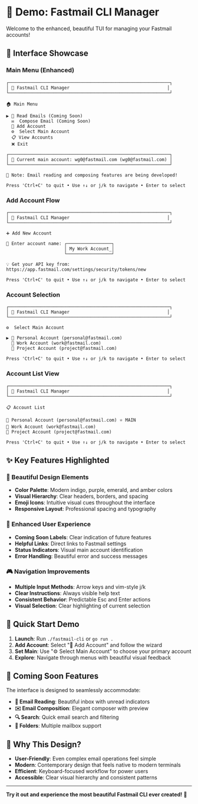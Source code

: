 # 🎥 Demo: Fastmail CLI Manager

Welcome to the enhanced, beautiful TUI for managing your Fastmail accounts!

## 🎨 Interface Showcase

### Main Menu (Enhanced)
```
┌─────────────────────────────────────────────────────────────┐
│ 📨 Fastmail CLI Manager                                     │
└─────────────────────────────────────────────────────────────┘

🏠 Main Menu

▶ 📧 Read Emails (Coming Soon)
  ✉️  Compose Email (Coming Soon)
  👤 Add Account
  ⚙️  Select Main Account  
  📋 View Accounts
  ❌ Exit

┌─────────────────────────────────────────────────────────────┐
│ 👤 Current main account: wg0@fastmail.com (wg0@fastmail.com) │
└─────────────────────────────────────────────────────────────┘

📝 Note: Email reading and composing features are being developed!

Press 'Ctrl+C' to quit • Use ↑↓ or j/k to navigate • Enter to select
```

### Add Account Flow
```
┌─────────────────────────────────────────────────────────────┐
│ 📨 Fastmail CLI Manager                                     │
└─────────────────────────────────────────────────────────────┘

➕ Add New Account

👤 Enter account name: ┌─────────────────┐
                      │ My Work Account_│
                      └─────────────────┘

💡 Get your API key from: https://app.fastmail.com/settings/security/tokens/new

Press 'Ctrl+C' to quit • Use ↑↓ or j/k to navigate • Enter to select
```

### Account Selection
```
┌─────────────────────────────────────────────────────────────┐
│ 📨 Fastmail CLI Manager                                     │
└─────────────────────────────────────────────────────────────┘

⚙️  Select Main Account

▶ 👤 Personal Account (personal@fastmail.com)
  👤 Work Account (work@fastmail.com)
  👤 Project Account (project@fastmail.com)

Press 'Ctrl+C' to quit • Use ↑↓ or j/k to navigate • Enter to select
```

### Account List View
```
┌─────────────────────────────────────────────────────────────┐
│ 📨 Fastmail CLI Manager                                     │
└─────────────────────────────────────────────────────────────┘

📋 Account List

👤 Personal Account (personal@fastmail.com) ⭐ MAIN
👤 Work Account (work@fastmail.com)
👤 Project Account (project@fastmail.com)

Press 'Ctrl+C' to quit • Use ↑↓ or j/k to navigate • Enter to select
```

## ✨ Key Features Highlighted

### 🎨 Beautiful Design Elements
- **Color Palette**: Modern indigo, purple, emerald, and amber colors
- **Visual Hierarchy**: Clear headers, borders, and spacing
- **Emoji Icons**: Intuitive visual cues throughout the interface
- **Responsive Layout**: Professional spacing and typography

### 🔧 Enhanced User Experience
- **Coming Soon Labels**: Clear indication of future features
- **Helpful Links**: Direct links to Fastmail settings
- **Status Indicators**: Visual main account identification
- **Error Handling**: Beautiful error and success messages

### 🎮 Navigation Improvements
- **Multiple Input Methods**: Arrow keys and vim-style j/k
- **Clear Instructions**: Always visible help text
- **Consistent Behavior**: Predictable Esc and Enter actions
- **Visual Selection**: Clear highlighting of current selection

## 🚀 Quick Start Demo

1. **Launch**: Run `./fastmail-cli` or `go run .`
2. **Add Account**: Select "👤 Add Account" and follow the wizard
3. **Set Main**: Use "⚙️ Select Main Account" to choose your primary account
4. **Explore**: Navigate through menus with beautiful visual feedback

## 🔮 Coming Soon Features

The interface is designed to seamlessly accommodate:
- **📧 Email Reading**: Beautiful inbox with unread indicators
- **✉️ Email Composition**: Elegant composer with preview
- **🔍 Search**: Quick email search and filtering
- **📁 Folders**: Multiple mailbox support

## 🎯 Why This Design?

- **User-Friendly**: Even complex email operations feel simple
- **Modern**: Contemporary design that feels native to modern terminals
- **Efficient**: Keyboard-focused workflow for power users
- **Accessible**: Clear visual hierarchy and consistent patterns

---

**Try it out and experience the most beautiful Fastmail CLI ever created!** 🚀 